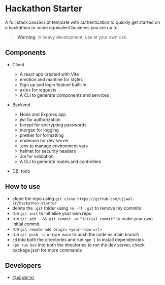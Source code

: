 # Hackathon Starter

A full stack JavaScript template with authentication to quickly get started on a hackathon or some equivalent business you are up to.

> **Warning**:
In heavy development, use at your own risk.

## Components

- Client
    - A react app created with Vite
    - emotion and mantine for styles
    - Sign up and login feature built-in
    - axios for requests
    - A CLI to generate components and services

- Backend
    - Node and Express app
    - jwt for authorization
    - bcrypt for encrypting passwords
    - morgan for logging
    - prettier for formatting
    - nodemon for dev server
    - .env to manage environment vars
    - helmet for security headers
    - Joi for validation
    - A CLI to generate routes and controllers

- DB: todo

## How to use

- clone the repo using `git clone https://github.com/ujjwal-kr/hackathon-starter`
- delete the `.git` folder using `rm -rf .git` to remove my commits
- run `git init` to initialise your own repo
- run `git add . && git commit -m "initial commit"` to make your own initial commit
- run `git remote add origin <your-repo-url>`
- run `git push -u origin main` to push the code as main branch
- `cd` into both the directories and run `npm i` to install dependencies
- `npm run dev` into both the directories to run the dev server, check package.json for more commands

## Developers
 - [@ujjwal-kr](https://github.com/ujjwal-kr)
